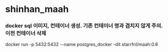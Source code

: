 # shinhan_maah

### docker sql 이미지, 컨테이너 생성. 기존 컨테이너 명과 겹치지 않게 주의. 이전 컨테이너 삭제
docker run -p 5432:5432 --name postgres_docker -dit starrfnl/maah:0.6
